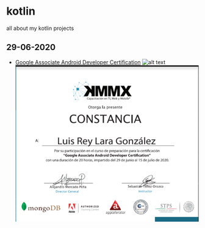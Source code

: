 # kotlin
all about my kotlin projects

## 29-06-2020
* [Google Associate Android Developer Certification](https://github.com/luisreylara/kotlin/blob/main/constanciakotlin1.png)
![alt text](./blob/main/constanciakotlin1.png)
![alt text](constanciakotlin1.png)

```


```
